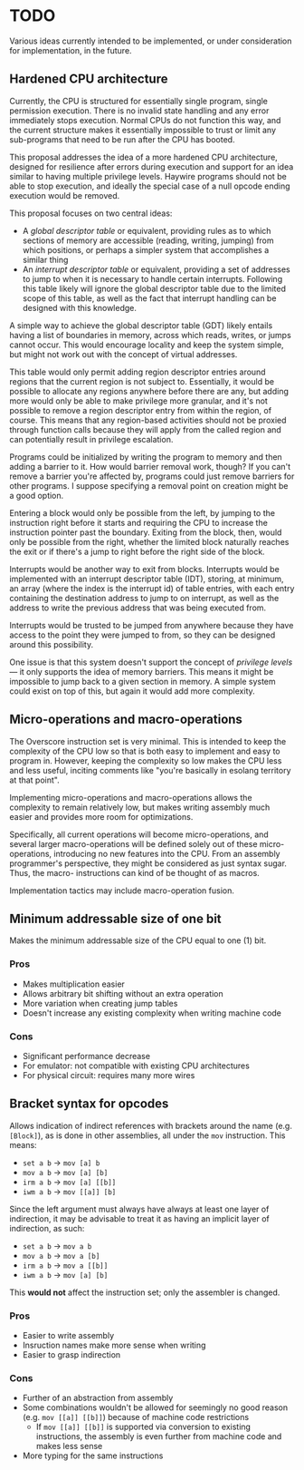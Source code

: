 
# TODO

Various ideas currently intended to be implemented, or under consideration for implementation, in the future.

## Hardened CPU architecture

Currently, the CPU is structured for essentially single program, single
permission execution. There is no invalid state handling and any error
immediately stops execution. Normal CPUs do not function this way, and the
current structure makes it essentially impossible to trust or limit any
sub-programs that need to be run after the CPU has booted.

This proposal addresses the idea of a more hardened CPU architecture, designed
for resilience after errors during execution and support for an idea similar to
having multiple privilege levels. Haywire programs should not be able to stop
execution, and ideally the special case of a null opcode ending execution would
be removed.

This proposal focuses on two central ideas:
- A _global descriptor table_ or equivalent, providing rules as to which
  sections of memory are accessible (reading, writing, jumping) from which
  positions, or perhaps a simpler system that accomplishes a similar thing
- An _interrupt descriptor table_ or equivalent, providing a set of addresses to
  jump to when it is necessary to handle certain interrupts. Following this
  table likely will ignore the global descriptor table due to the limited scope
  of this table, as well as the fact that interrupt handling can be designed
  with this knowledge.

A simple way to achieve the global descriptor table (GDT) likely entails having
a list of boundaries in memory, across which reads, writes, or jumps cannot
occur. This would encourage locality and keep the system simple, but might not
work out with the concept of virtual addresses.

This table would only permit adding region descriptor entries around regions
that the current region is not subject to. Essentially, it would be possible to
allocate any regions anywhere before there are any, but adding more would only
be able to make privilege more granular, and it's not possible to remove a
region descriptor entry from within the region, of course. This means that any
region-based activities should not be proxied through function calls because
they will apply from the called region and can potentially result in privilege
escalation.

Programs could be initialized by writing the program to memory and then adding a
barrier to it. How would barrier removal work, though? If you can't remove a
barrier you're affected by, programs could just remove barriers for other
programs. I suppose specifying a removal point on creation might be a good
option.

Entering a block would only be possible from the left, by jumping to the
instruction right before it starts and requiring the CPU to increase the
instruction pointer past the boundary. Exiting from the block, then, would only
be possible from the right, whether the limited block naturally reaches the exit
or if there's a jump to right before the right side of the block.

Interrupts would be another way to exit from blocks. Interrupts would be
implemented with an interrupt descriptor table (IDT), storing, at minimum, an
array (where the index is the interrupt id) of table entries, with each entry
containing the destination address to jump to on interrupt, as well as the
address to write the previous address that was being executed from.

Interrupts would be trusted to be jumped from anywhere because they have access
to the point they were jumped to from, so they can be designed around this
possibility.

One issue is that this system doesn't support the concept of *privilege levels*—
it only supports the idea of memory barriers. This means it might be impossible
to jump back to a given section in memory. A simple system could exist on top of
this, but again it would add more complexity.

## Micro-operations and macro-operations

The Overscore instruction set is very minimal. This is intended to keep the
complexity of the CPU low so that is both easy to implement and easy to program
in. However, keeping the complexity so low makes the CPU less and less useful,
inciting comments like "you're basically in esolang territory at that point".

Implementing micro-operations and macro-operations allows the complexity to
remain relatively low, but makes writing assembly much easier and provides more
room for optimizations.

Specifically, all current operations will become micro-operations, and several
larger macro-operations will be defined solely out of these micro-operations,
introducing no new features into the CPU. From an assembly programmer's
perspective, they might be considered as just syntax sugar. Thus, the macro-
instructions can kind of be thought of as macros.

Implementation tactics may include macro-operation fusion.

## Minimum addressable size of one bit

Makes the minimum addressable size of the CPU equal to one (1) bit.

### Pros
- Makes multiplication easier
- Allows arbitrary bit shifting without an extra operation
- More variation when creating jump tables
- Doesn't increase any existing complexity when writing machine code

### Cons
- Significant performance decrease
- For emulator: not compatible with existing CPU architectures
- For physical circuit: requires many more wires

## Bracket syntax for opcodes

Allows indication of indirect references with brackets around the name (e.g.
`[Block]`), as is done in other assemblies, all under the `mov` instruction.
This means:
- `set a b` -> `mov [a] b`
- `mov a b` -> `mov [a] [b]`
- `irm a b` -> `mov [a] [[b]]`
- `iwm a b` -> `mov [[a]] [b]`

Since the left argument must always have always at least one layer of
indirection, it may be advisable to treat it as having an implicit layer of
indirection, as such:
- `set a b` -> `mov a b`
- `mov a b` -> `mov a [b]`
- `irm a b` -> `mov a [[b]]`
- `iwm a b` -> `mov [a] [b]`

This **would not** affect the instruction set; only the assembler is changed.

### Pros
- Easier to write assembly
- Insruction names make more sense when writing
- Easier to grasp indirection

### Cons
- Further of an abstraction from assembly
- Some combinations wouldn't be allowed for seemingly no good reason (e.g.
  `mov [[a]] [[b]]`) because of machine code restrictions
  - If `mov [[a]] [[b]]` is supported via conversion to existing instructions,
    the assembly is even further from machine code and makes less sense
- More typing for the same instructions

